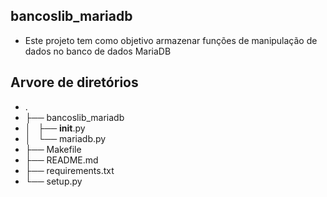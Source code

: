 ## bancoslib_mariadb

- Este projeto tem como objetivo armazenar funções de manipulação de dados 
no banco de dados MariaDB

## Arvore de diretórios

- .
- ├── bancoslib_mariadb
- │   ├── __init__.py
- │   └── mariadb.py
- ├── Makefile
- ├── README.md
- ├── requirements.txt
- └── setup.py
